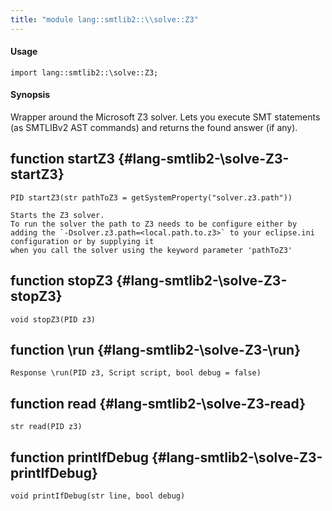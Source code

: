 ```yaml
---
title: "module lang::smtlib2::\\solve::Z3"
---
```


#### Usage

`import lang::smtlib2::\solve::Z3;`

#### Synopsis

Wrapper around the Microsoft Z3 solver. Lets you execute SMT statements (as SMTLIBv2 AST commands) and returns the found answer (if any).


## function startZ3 {#lang-smtlib2-\solve-Z3-startZ3}

```rascal
PID startZ3(str pathToZ3 = getSystemProperty("solver.z3.path"))

```


	Starts the Z3 solver.
	To run the solver the path to Z3 needs to be configure either by adding the `-Dsolver.z3.path=<local.path.to.z3>` to your eclipse.ini configuration or by supplying it 
	when you call the solver using the keyword parameter 'pathToZ3'

## function stopZ3 {#lang-smtlib2-\solve-Z3-stopZ3}

```rascal
void stopZ3(PID z3)

```

## function \run {#lang-smtlib2-\solve-Z3-\run}

```rascal
Response \run(PID z3, Script script, bool debug = false)

```

## function read {#lang-smtlib2-\solve-Z3-read}

```rascal
str read(PID z3)

```

## function printIfDebug {#lang-smtlib2-\solve-Z3-printIfDebug}

```rascal
void printIfDebug(str line, bool debug)

```

